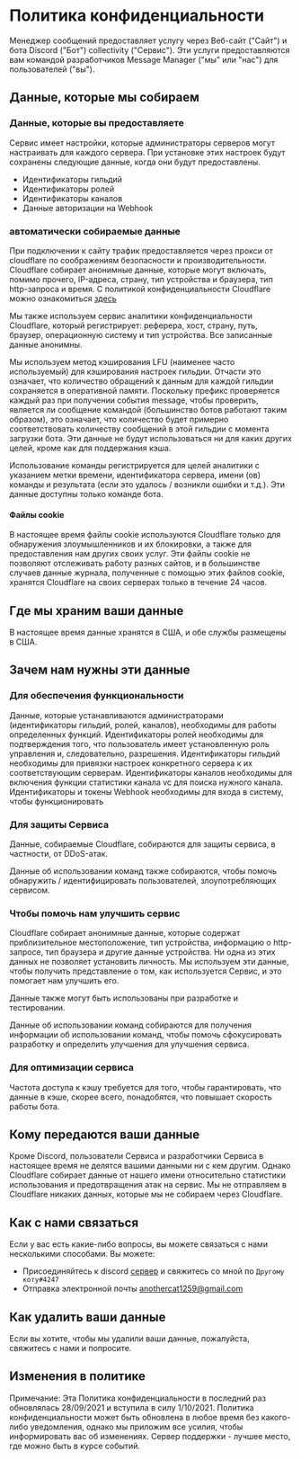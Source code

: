 # Политика конфиденциальности

Менеджер сообщений предоставляет услугу через Веб-сайт ("Сайт") и бота Discord ("Бот") collectivity ("Сервис"). Эти услуги предоставляются вам командой разработчиков Message Manager ("мы" или "нас") для пользователей ("вы").

## Данные, которые мы собираем

### Данные, которые вы предоставляете

Сервис имеет настройки, которые администраторы серверов могут настраивать для каждого сервера. При установке этих настроек будут сохранены следующие данные, когда они будут предоставлены.

- Идентификаторы гильдий
- Идентификаторы ролей
- Идентификаторы каналов
- Данные авторизации на Webhook

### автоматически собираемые данные

При подключении к сайту трафик предоставляется через прокси от cloudflare по соображениям безопасности и производительности. Cloudflare собирает анонимные данные, которые могут включать, помимо прочего, IP-адреса, страну, тип устройства и браузера, тип http-запроса и время. С политикой конфиденциальности Cloudflare можно ознакомиться [здесь](https://www.cloudflare.com/privacy)

Мы также используем сервис аналитики конфиденциальности Cloudflare, который регистрирует: реферера, хост, страну, путь, браузер, операционную систему и тип устройства. Все записанные данные анонимны.

Мы используем метод кэширования LFU (наименее часто используемый) для кэширования настроек гильдии. Отчасти это означает, что количество обращений к данным для каждой гильдии сохраняется в оперативной памяти. Поскольку префикс проверяется каждый раз при получении события message, чтобы проверить, является ли сообщение командой (большинство ботов работают таким образом), это означает, что количество будет примерно соответствовать количеству сообщений в этой гильдии с момента загрузки бота. Эти данные не будут использоваться ни для каких других целей, кроме как для поддержания кэша.

Использование команды регистрируется для целей аналитики с указанием метки времени, идентификатора сервера, имени (ов) команды и результата (если это удалось / возникли ошибки и т.д.). Эти данные доступны только команде бота. 

#### Файлы cookie

В настоящее время файлы cookie используются Cloudflare только для обнаружения злоумышленников и их блокировки, а также для предоставления нам других своих услуг. Эти файлы cookie не позволяют отслеживать работу разных сайтов, и в большинстве случаев данные журнала, полученные с помощью этих файлов cookie, хранятся Cloudflare на своих серверах только в течение 24 часов.

## Где мы храним ваши данные

В настоящее время данные хранятся в США, и обе службы размещены в США.

## Зачем нам нужны эти данные

### Для обеспечения функциональности

Данные, которые устанавливаются администраторами (идентификаторы гильдий, ролей, каналов), необходимы для работы определенных функций. 
Идентификаторы ролей необходимы для подтверждения того, что пользователь имеет установленную роль управления и, следовательно, разрешения.
Идентификаторы гильдий необходимы для привязки настроек конкретного сервера к их соответствующим серверам.
Идентификаторы каналов необходимы для включения функции статистики канала vc для поиска нужного канала.
Идентификаторы и токены Webhook необходимы для входа в систему, чтобы функционировать

### Для защиты Сервиса

Данные, собираемые Cloudflare, собираются для защиты сервиса, в частности, от DDoS-атак.

Данные об использовании команд также собираются, чтобы помочь обнаружить / идентифицировать пользователей, злоупотребляющих сервисом. 

### Чтобы помочь нам улучшить сервис

Cloudflare собирает анонимные данные, которые содержат приблизительное местоположение, тип устройства, информацию о http-запросе, тип браузера и другие данные устройства. Ни одна из этих данных не позволяет установить личность. Мы используем эти данные, чтобы получить представление о том, как используется Сервис, и это помогает нам улучшить его.

Данные также могут быть использованы при разработке и тестировании.

Данные об использовании команд собираются для получения информации об использовании команд, чтобы помочь сфокусировать разработку и определить улучшения для улучшения сервиса.

### Для оптимизации сервиса

Частота доступа к кэшу требуется для того, чтобы гарантировать, что данные в кэше, скорее всего, понадобятся, что повышает скорость работы бота.

## Кому передаются ваши данные

Кроме Discord, пользователи Сервиса и разработчики Сервиса в настоящее время не делятся вашими данными ни с кем другим. Однако Cloudflare собирает данные от нашего имени относительно статистики использования и предотвращения атак на сервис. Мы не отправляем в Cloudflare никаких данных, которые мы не собираем через Cloudflare.

## Как с нами связаться

Если у вас есть какие-либо вопросы, вы можете связаться с нами несколькими способами. 
Вы можете:

- Присоединяйтесь к discord [сервер](https://discord.gg/xFZu29t) и свяжитесь со мной по `Другому коту#4247`
- Отправка электронной почты [anothercat1259@gmail.com](mailto:anothercat1259@gmail.com)

## Как удалить ваши данные

Если вы хотите, чтобы мы удалили ваши данные, пожалуйста, свяжитесь с нами и попросите.

## Изменения в политике

Примечание: Эта Политика конфиденциальности в последний раз обновлялась 28/09/2021 и вступила в силу 1/10/2021. Политика конфиденциальности может быть обновлена в любое время без какого-либо уведомления, однако мы приложим все усилия, чтобы информировать вас об изменениях. Сервер поддержки - лучшее место, где можно быть в курсе событий.
